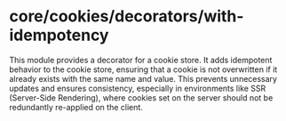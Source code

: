 # core/cookies/decorators/with-idempotency

This module provides a decorator for a cookie store.
It adds idempotent behavior to the cookie store, ensuring that a cookie is not overwritten if it already exists with the same name and value.
This prevents unnecessary updates and ensures consistency, especially in environments like SSR (Server-Side Rendering), where cookies set on the server should not be redundantly re-applied on the client.
